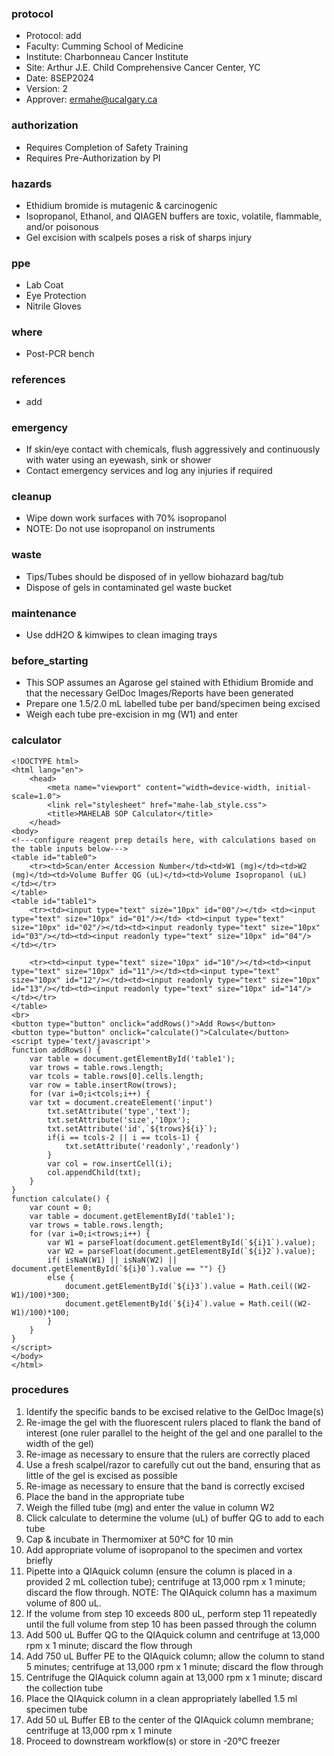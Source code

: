 
### protocol
- Protocol: add
- Faculty: Cumming School of Medicine
- Institute: Charbonneau Cancer Institute
- Site: Arthur J.E. Child Comprehensive Cancer Center, YC
- Date: 8SEP2024
- Version: 2
- Approver: ermahe@ucalgary.ca

### authorization
- Requires Completion of Safety Training
- Requires Pre-Authorization by PI

### hazards
- Ethidium bromide is mutagenic & carcinogenic
- Isopropanol, Ethanol, and QIAGEN buffers are toxic, volatile, flammable, and/or poisonous
- Gel excision with scalpels poses a risk of sharps injury

### ppe
- Lab Coat
- Eye Protection
- Nitrile Gloves

### where
- Post-PCR bench

### references
- add 

### emergency
- If skin/eye contact with chemicals, flush aggressively and continuously with water using an eyewash, sink or shower
- Contact emergency services and log any injuries if required

### cleanup
- Wipe down work surfaces with 70% isopropanol
- NOTE: Do not use isopropanol on instruments

### waste
- Tips/Tubes should be disposed of in yellow biohazard bag/tub
- Dispose of gels in contaminated gel waste bucket

### maintenance
- Use ddH2O & kimwipes to clean imaging trays

### before_starting
- This SOP assumes an Agarose gel stained with Ethidium Bromide and that the necessary GelDoc Images/Reports have been generated
- Prepare one 1.5/2.0 mL labelled tube per band/specimen being excised
- Weigh each tube pre-excision in mg (W1) and enter

### calculator
~~~~
<!DOCTYPE html>
<html lang="en">
    <head>
        <meta name="viewport" content="width=device-width, initial-scale=1.0">
        <link rel="stylesheet" href="mahe-lab_style.css">
        <title>MAHELAB SOP Calculator</title>
    </head>
<body>
<!---configure reagent prep details here, with calculations based on the table inputs below--->
<table id="table0">
    <tr><td>Scan/enter Accession Number</td><td>W1 (mg)</td><td>W2 (mg)</td><td>Volume Buffer QG (uL)</td><td>Volume Isopropanol (uL)</td></tr>
</table>
<table id="table1">
    <tr><td><input type="text" size="10px" id="00"/></td> <td><input type="text" size="10px" id="01"/></td> <td><input type="text" size="10px" id="02"/></td><td><input readonly type="text" size="10px" id="03"/></td><td><input readonly type="text" size="10px" id="04"/></td></tr>
    
    <tr><td><input type="text" size="10px" id="10"/></td><td><input type="text" size="10px" id="11"/></td><td><input type="text" size="10px" id="12"/></td><td><input readonly type="text" size="10px" id="13"/></td><td><input readonly type="text" size="10px" id="14"/></td></tr>
</table>
<br>
<button type="button" onclick="addRows()">Add Rows</button>
<button type="button" onclick="calculate()">Calculate</button>
<script type='text/javascript'>
function addRows() {
    var table = document.getElementById('table1');
    var trows = table.rows.length;
    var tcols = table.rows[0].cells.length;
    var row = table.insertRow(trows);
    for (var i=0;i<tcols;i++) {
    var txt = document.createElement('input')
        txt.setAttribute('type','text');
        txt.setAttribute('size','10px');
        txt.setAttribute('id',`${trows}${i}`);
        if(i == tcols-2 || i == tcols-1) {
            txt.setAttribute('readonly','readonly')
        }
        var col = row.insertCell(i);
        col.appendChild(txt);
    }
}   
function calculate() {
    var count = 0;
    var table = document.getElementById('table1');
    var trows = table.rows.length;
    for (var i=0;i<trows;i++) {
        var W1 = parseFloat(document.getElementById(`${i}1`).value);
        var W2 = parseFloat(document.getElementById(`${i}2`).value);
        if( isNaN(W1) || isNaN(W2) || document.getElementById(`${i}0`).value == "") {}
        else {
            document.getElementById(`${i}3`).value = Math.ceil((W2-W1)/100)*300;
            document.getElementById(`${i}4`).value = Math.ceil((W2-W1)/100)*100;
        }
    }
}
</script>
</body>
</html>
~~~~

### procedures
1. Identify the specific bands to be excised relative to the GelDoc Image(s)
2. Re-image the gel with the fluorescent rulers placed to flank the band of interest (one ruler parallel to the height of the gel and one parallel to the width of the gel)
3. Re-image as necessary to ensure that the rulers are correctly placed
4. Use a fresh scalpel/razor to carefully cut out the band, ensuring that as little of the gel is excised as possible
5. Re-image as necessary to ensure that the band is correctly excised
6. Place the band in the appropriate tube
7. Weigh the filled tube (mg) and enter the value in column W2
8. Click calculate to determine the volume (uL) of buffer QG to add to each tube
9. Cap & incubate in Thermomixer at 50°C for 10 min
10. Add appropriate volume of isopropanol to the specimen and vortex briefly
11. Pipette into a QIAquick column (ensure the column is placed in a provided 2 mL collection tube); centrifuge at 13,000 rpm x 1 minute; discard the flow through. NOTE: The QIAquick column has a maximum volume of 800 uL.
12. If the volume from step 10 exceeds 800 uL, perform step 11 repeatedly until the full volume from step 10 has been passed through the column
13. Add 500 uL Buffer QG to the QIAquick column and centrifuge at 13,000 rpm x 1 minute; discard the flow through
14. Add 750 uL Buffer PE to the QIAquick column; allow the column to stand 5 minutes; centrifuge at 13,000 rpm x 1 minute; discard the flow through
15. Centrifuge the QIAquick column again at 13,000 rpm x 1 minute; discard the collection tube
16. Place the QIAquick column in a clean appropriately labelled 1.5 ml specimen tube
17. Add 50 uL Buffer EB to the center of the QIAquick column membrane; centrifuge at 13,000 rpm x 1 minute
18. Proceed to downstream workflow(s) or store in -20°C freezer
